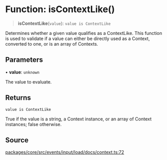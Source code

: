 # Function: isContextLike()

> **isContextLike**(`value`): `value is ContextLike`

Determines whether a given value qualifies as a ContextLike. This function is used to validate
if a value can either be directly used as a Context, converted to one, or is an array of Contexts.

## Parameters

• **value**: `unknown`

The value to evaluate.

## Returns

`value is ContextLike`

True if the value is a string, a Context instance, or an array of Context instances; false otherwise.

## Source

[packages/core/src/events/input/load/docs/context.ts:72](https://github.com/VictorS67/encre/blob/42c3bddca4be2d23ad959c1c99381eefbf43789c/packages/core/src/events/input/load/docs/context.ts#L72)
